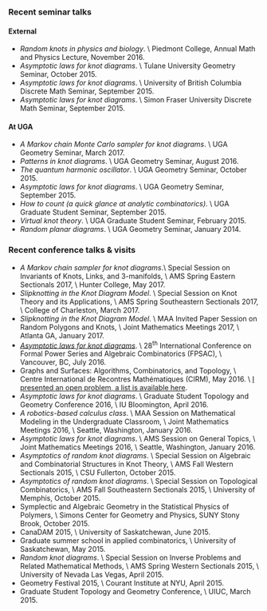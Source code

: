 ### Recent seminar talks

#### External

+ *Random knots in physics and biology*. \\
  Piedmont College, Annual Math and Physics Lecture, November 2016.
+ *Asymptotic laws for knot diagrams*. \\
  Tulane University Geometry Seminar, October 2015.
+ *Asymptotic laws for knot diagrams*. \\
  University of British Columbia Discrete Math Seminar, September 2015.
+ *Asymptotic laws for knot diagrams*. \\
  Simon Fraser University Discrete Math Seminar, September 2015.
  
#### At UGA

+ *A Markov chain Monte Carlo sampler for knot diagrams*. \\
  UGA Geometry Seminar, March 2017.
+ *Patterns in knot diagrams*. \\
  UGA Geometry Seminar, August 2016.
+ *The quantum harmonic oscillator*. \\
  UGA Geometry Seminar, October 2015.
+ *Asymptotic laws for knot diagrams*. \\
  UGA Geometry Seminar, September 2015.
+ *How to count (a quick glance at analytic combinatorics)*. \\
  UGA Graduate Student Seminar, September 2015.
+ *Virtual knot theory*. \\
  UGA Graduate Student Seminar, February 2015.
+ *Random planar diagrams*. \\
  UGA Geometry Seminar, January 2014.

### Recent conference talks & visits

+ *A Markov chain sampler for knot diagrams*.\\
  Special Session on Invariants of Knots, Links, and 3-manifolds, \\
  AMS Spring Eastern Sectionals 2017, \\
  Hunter College, May 2017.
+ *Slipknotting in the Knot Diagram Model*. \\
  Special Session on Knot Theory and its Applications, \\
  AMS Spring Southeastern Sectionals 2017, \\
  College of Charleston, March 2017.
+ *Slipknotting in the Knot Diagram Model*. \\
  MAA Invited Paper Session on Random Polygons and Knots, \\
  Joint Mathematics Meetings 2017, \\
  Atlanta GA, January 2017.
+ *[Asymptotic laws for knot diagrams](http://www.lix.polytechnique.fr/~pilaud/FPSAC16/final_74)*. \\
  28<sup>th</sup> International Conference on Formal Power Series and Algebraic Combinatorics (FPSAC), \\
  Vancouver, BC, July 2016.
+ Graphs and Surfaces: Algorithms, Combinatorics, and Topology, \\
  Centre International de Recontres Mathématiques (CIRM), May 2016. \\
  [I presented an open problem, a list is available here](http://monge.univ-mlv.fr/~colinde/proj/16epit//problems.pdf).
+ *Asymptotic laws for knot diagrams*. \\
  Graduate Student Topology and Geometry Conference 2016, \\
  IU Bloomington, April 2016.
+ *A robotics-based calculus class*. \\
  MAA Session on Mathematical Modeling in the Undergraduate Classroom, \\
  Joint Mathematics Meetings 2016, \\
  Seattle, Washington, January 2016.
+ *Asymptotic laws for knot diagrams*. \\
  AMS Session on General Topics, \\
  Joint Mathematics Meetings 2016, \\
  Seattle, Washington, January 2016.
+ *Asymptotics of random knot diagrams*. \\
  Special Session on Algebraic and Combinatorial Structures in Knot Theory, \\
  AMS Fall Western Sectionals 2015, \\
  CSU Fullerton, October 2015.
+ *Asymptotics of random knot diagrams*. \\
  Special Session on Topological Combinatorics, \\
  AMS Fall Southeastern Sectionals 2015, \\
  University of Memphis, October 2015.
+ Symplectic and Algebraic Geometry in the Statistical Physics of Polymers, \\
  Simons Center for Geometry and Physics, SUNY Stony Brook, October 2015.
+ CanaDAM 2015, \\
  University of Saskatchewan, June 2015.
+ Graduate summer school in applied combinatorics, \\
  University of Saskatchewan, May 2015.
+ *Random knot diagrams*. \\
  Special Session on Inverse Problems and Related Mathematical Methods, \\
  AMS Spring Western Sectionals 2015, \\
  University of Nevada Las Vegas, April 2015.
+ Geometry Festival 2015, \\
  Courant Institute at NYU, April 2015.
+ Graduate Student Topology and Geometry Conference, \\
  UIUC, March 2015.
